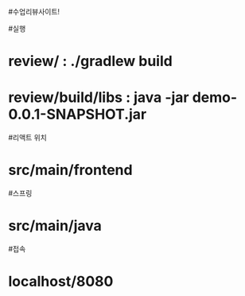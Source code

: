 #수업리뷰사이트!


#실행

# review/ : ./gradlew build 
# review/build/libs : java -jar demo-0.0.1-SNAPSHOT.jar

#리액트 위치
# src/main/frontend

#스프링
# src/main/java

#접속
# localhost/8080

